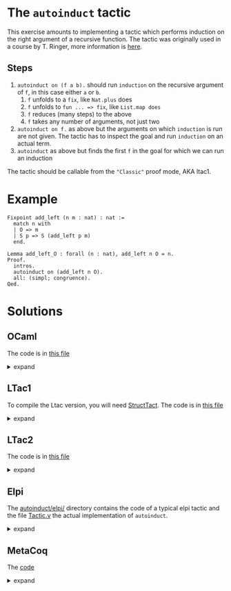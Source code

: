 # The `autoinduct` tactic

This exercise amounts to implementing a tactic which performs induction on the right argument of a recursive function.
The tactic was originally used in a course by T. Ringer, more information is [here](https://dependenttyp.es/classes/fa2022/artifacts/12-custom.html).

## Steps
1. `autoinduct on (f a b).` should run `induction` on the recursive argument of `f`, in this case either `a` or `b`.
   1. `f` unfolds to a `fix`, like `Nat.plus` does
   1. `f` unfolds to `fun ... => fix`, like `List.map does`
   1. `f` reduces (many steps) to the above
   2. `f` takes any number of arguments, not just two
1. `autoinduct on f.` as above but the arguments on which `induction` is run are not given. The tactic has to inspect the goal and run `induction` on an actual term.
2. `autoinduct` as above but finds the first `f` in the goal for which we can run an induction

The tactic should be callable  from the `"Classic"` proof mode, AKA ltac1.

# Example

```coq
Fixpoint add_left (n m : nat) : nat :=
  match n with
  | O => m
  | S p => S (add_left p m)
  end.

Lemma add_left_O : forall (n : nat), add_left n O = n.
Proof.
  intros.
  autoinduct on (add_left n O).
  all: (simpl; congruence).
Qed.
```

# Solutions

## OCaml

The code is in [this file](ocaml/src/autoinduct.ml)

<details>

<summary>expand</summary>

details specific to the OCaml code

</details>

## LTac1

To compile the Ltac version, you will need [StructTact](https://github.com/uwplse/StructTact).
The code is in [this file](ltac/Ltac1.v)

<details>

<summary>expand</summary>

Setails specific to the Ltac1 code.

About extracting the recursive argument:
- the match construct lets one access the recursive argument `n` of a fix
  as in `fix f _ _ {struct n} := _ end`, but does not support multiple arities.
  Hence one needs to provide multiple patterns, eg `fix f _ _ _ {struct n} := _ end`
  for ternary functions, and so on.

</details>

## LTac2

The code is in [this file](ltac/Ltac2.v)

<details>

<summary>expand</summary>

Some details specific to the Ltac2 code.

About extracting the recursive argument:
- the code uses APIs in the `Unsafe` namespace to access the raw
  syntax of terms. This makes the code work for any arity.

- Ltac2 `eval red` produces non backtrackable errors when the argument
  cannot be reduced (eg opaque constant), so in mode 3 this can cause
  the tactic to fail incorrectly.

</details>


## Elpi

The [autoinduct/elpi/](elpi/) directory contains the code of a typical elpi tactic and the file
[Tactic.v](elpi/theories/Tactic.v) the actual implementation of `autoinduct`.

<details>

<summary>expand</summary>

Some details specific to the Elpi code.

About extracting the recursive argument:
- whilst elpi supports Coq syntax within quotations,
  `{{ fix f _ _ {struct N} := _ end }}` does not let one bind `N`, so the code
  uses the raw term ast `fix _ _ N _` to extract the index of the recursive
  argument
- since we look at the term ast, the code works for any arity of `f`

</details>

## MetaCoq

The [code](metacoq/theories/Autoinduct.v)

<details>

<summary>expand</summary>

Some details specific to the MetaCoq code.

</details>
